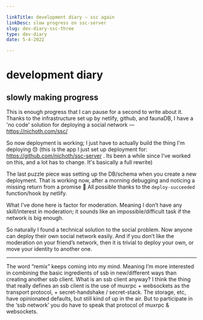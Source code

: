 ```yaml
---

linkTitle: development diary — ssc again
linkDesc: slow progress on ssc-server
slug: dev-diary-ssc-three
type: dev-diary
date: 5-4-2022

---
```


# development diary

## slowly making progress

This is enough progress that I can pause for a second to write about it. Thanks to the infrastructure set up by netlify, github, and faunaDB, I have a 'no code' solution for deploying a social network — https://nichoth.com/ssc/

So now deployment is working; I just have to actually build the thing I'm deploying 😓 (this is the app I just set up deployment for: https://github.com/nichoth/ssc-server . Its been a while since I've worked on this, and a lot has to change. It's basically a full rewrite) 

The last puzzle piece was setting up the DB/schema when you create a new deployment. That is working now, after a morning debugging and noticing a missing return from a promise 😬 All possible thanks to the `deploy-succeeded` function/hook by netlify.

What I’ve done here is factor for moderation. Meaning I don’t have any skill/interest in moderation; it sounds like an impossible/difficult task if the network is big enough. 

So naturally I found a technical solution to the social problem. Now anyone can deploy their own social network easily. And if you don’t like the moderation on your friend’s network, then it is trivial to deploy your own, or move your identity to another one.

-----------------------------------

The word “remix” keeps coming into my mind. Meaning I’m more interested in combining the basic ingredients of ssb in new/different ways than creating another ssb client. What is an ssb client anyway? I think the thing that really defines an ssb client is the use of muxrpc + websockets as the transport protocol, + secret-handshake / secret-stack. The storage, etc, have opinionated defaults, but still kind of up in the air. But to participate in the ‘ssb network’ you do have to speak that protocol of muxrpc & websockets.

